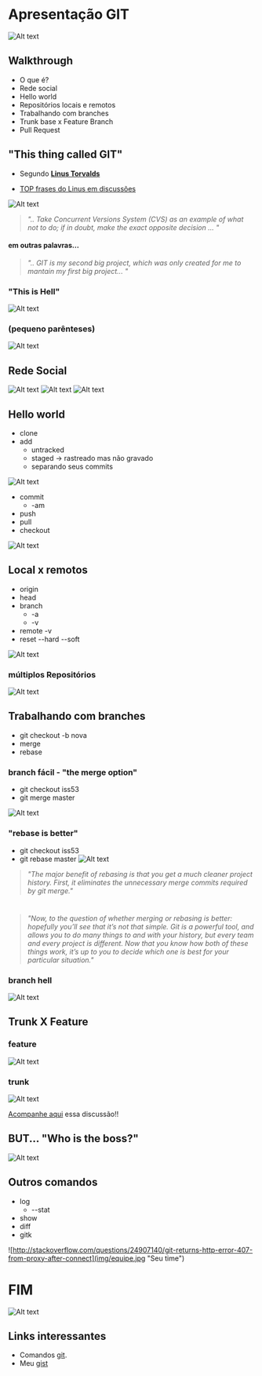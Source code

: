 # Apresentação GIT
![Alt text](img/tweet-08-2014.png "Todo começo é triste")

## Walkthrough
* O que é?
* Rede social
* Hello world
* Repositórios locais e remotos
* Trabalhando com branches
* Trunk base x Feature Branch
* Pull Request

## "This thing called GIT"

* Segundo [**Linus Torvalds**](https://www.ted.com/talks/linus_torvalds_the_mind_behind_linux?language=en)

* [TOP frases do Linus em discussões](http://www.attendly.com/linux-founder-linus-torvalds-delivers-a-smackdown-like-no-other/)

![Alt text](img/linus2.jpg "Seu time")

> *".. Take Concurrent Versions System (CVS) as an example of what not to do; if in doubt, make the exact opposite decision ... "*

#### em outras palavras...

> *".. GIT is my second big project, which was only created for me to mantain my first big project... "* 

### "This is Hell"
![Alt text](img/git-hell.png "hell")

### (pequeno parênteses)
![Alt text](img/nerdtech.png "Seu time")


## Rede Social
![Alt text](img/Github2.png "Seu time")
![Alt text](img/gitlab.png "Seu time")
![Alt text](img/bitbucket.png "Seu time")

## Hello world  

* clone
* add
    * untracked
    * staged -> rastreado mas não gravado
	* separando seus commits

![Alt text](img/stage.png "Área de Stage") 

* commit
    * -am
* push
* pull
* checkout

![Alt text](img/comandos.png "Seu time")

## Local x remotos

* origin
* head
* branch 
    * -a
    * -v
* remote -v
* reset --hard --soft

![Alt text](img/remote.png "Finalmente eu venci")

### múltiplos Repositórios

![Alt text](img/remotes2.png "Finalmente eu venci")

## Trabalhando com branches

* git checkout -b nova
* merge
* rebase

### branch fácil - "the merge option"
* git checkout iss53
* git merge master

![Alt text](img/branch-facil.png "branch fácil")

### "rebase is better"

* git checkout iss53
* git rebase master
![Alt text](img/rebase-facil.png "branch fácil")

> *"The major benefit of rebasing is that you get a much cleaner project history. First, it eliminates the unnecessary merge commits required by git merge."*

#

> *"Now, to the question of whether merging or rebasing is better: hopefully you’ll see that it’s not that simple. Git is a powerful tool, and allows you to do many things to and with your history, but every team and every project is different. Now that you know how both of these things work, it’s up to you to decide which one is best for your particular situation."*


### branch hell

![Alt text](img/branch-hell.jpg "branch fácil")


## Trunk X Feature

### feature
![Alt text](img/gitflow.gif "Como eu trabalho")

### trunk

![Alt text](img/discussao-twitter.png "Finalmente eu venci")

[Acompanhe aqui](https://twitter.com/lacerdaph/status/755898667308048384) essa discussão!!



## BUT... "Who is the boss?"

![Alt text](img/paulo-tweet.png "The boss!")

## Outros comandos

* log
    * --stat
* show
* diff
* gitk

![http://stackoverflow.com/questions/24907140/git-returns-http-error-407-from-proxy-after-connect](img/equipe.jpg "Seu time")


# FIM
![Alt text](img/tweet-11-2015.png "Finalmente eu venci")



## Links interessantes

* Comandos [git](https://medium.freecodecamp.com/git-cheat-sheet-and-best-practices-c6ce5321f52#.1oxi5pmms).
* Meu [gist](https://gist.github.com/raphaelLacerda/687db0162a610f63d13ae899ec680518)